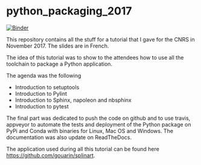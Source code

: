 # python_packaging_2017

[![Binder](https://mybinder.org/badge.svg)](https://mybinder.org/v2/gh/gouarin/python_packaging_course/master)

This repository contains all the stuff for a tutorial that I gave for the CNRS in November 2017. The slides are in French.

The idea of this tutorial was to show to the attendees how to use all the toolchain to package a Python application.

The agenda was the following

- Introduction to setuptools
- Introduction to Pylint
- Introduction to Sphinx, napoleon and nbsphinx
- Introduction to pytest

The final part was dedicated to push the code on github and to use travis, appveyor to automate the tests and deployment of the Python package on PyPi and Conda with binaries for Linux, Mac OS and Windows. The documentation was also update on ReadTheDocs.

The application used during all this tutorial can be found here https://github.com/gouarin/splinart.

